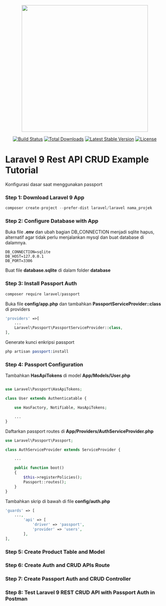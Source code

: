 <p align="center"><a href="https://laravel.com" target="_blank"><img src="https://raw.githubusercontent.com/laravel/art/master/logo-lockup/5%20SVG/2%20CMYK/1%20Full%20Color/laravel-logolockup-cmyk-red.svg" width="400"></a></p>

<p align="center">
<a href="https://travis-ci.org/laravel/framework"><img src="https://travis-ci.org/laravel/framework.svg" alt="Build Status"></a>
<a href="https://packagist.org/packages/laravel/framework"><img src="https://img.shields.io/packagist/dt/laravel/framework" alt="Total Downloads"></a>
<a href="https://packagist.org/packages/laravel/framework"><img src="https://img.shields.io/packagist/v/laravel/framework" alt="Latest Stable Version"></a>
<a href="https://packagist.org/packages/laravel/framework"><img src="https://img.shields.io/packagist/l/laravel/framework" alt="License"></a>
</p>

# Laravel 9 Rest API CRUD Example Tutorial

Konfigurasi dasar saat menggunakan passport

### Step 1: Download Laravel 9 App

```s
composer create-project --prefer-dist laravel/laravel nama_projek
```

### Step 2: Configure Database with App

Buka file **.env** dan ubah bagian DB_CONNECTION menjadi sqlite hapus, alternatif agar tidak perlu menjalankan mysql dan buat database di dalamnya.

```
DB_CONNECTION=sqlite 
DB_HOST=127.0.0.1 
DB_PORT=3306
```

Buat file **database.sqlite** di dalam folder **database**

### Step 3: Install Passport Auth

```s
composer require laravel/passport
```

Buka file **config/app.php** dan tambahkan **PassportServiceProvider::class** di providers

```php
'providers' =>[
    ...
    Laravel\Passport\PassportServiceProvider::class,
],
```

Generate kunci enkripsi passport

```s
php artisan passport:install
```

### Step 4: Passport Configuration

Tambahkan **HasApiTokens** di model **App/Models/User.php**

```php

use Laravel\Passport\HasApiTokens;

class User extends Authenticatable {

    use HasFactory, Notifiable, HasApiTokens;

    ...
}
```

Daftarkan passport routes di **App/Providers/AuthServiceProvider.php**

```php
use Laravel\Passport\Passport;

class AuthServiceProvider extends ServiceProvider {

    ...

    public function boot()
    {
        $this->registerPolicies();
        Passport::routes();
    }
}
```

Tambahkan skrip di bawah di file **config/auth.php**

```php
'guards' => [
    ..., 
        'api' => [ 
            'driver' => 'passport', 
            'provider' => 'users', 
        ],
],
```

### Step 5: Create Product Table and Model
### Step 6: Create Auth and CRUD APIs Route
### Step 7: Create Passport Auth and CRUD Controller
### Step 8: Test Laravel 9 REST CRUD API with Passport Auth in Postman